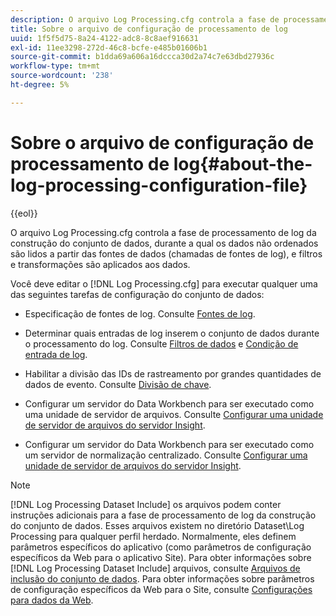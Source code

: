```yaml
---
description: O arquivo Log Processing.cfg controla a fase de processamento de log da construção do conjunto de dados, durante a qual os dados não ordenados são lidos a partir das fontes de dados (chamadas de fontes de log), e filtros e transformações são aplicados aos dados.
title: Sobre o arquivo de configuração de processamento de log
uuid: 1f5f5d75-8a24-4122-adc8-8c8aef916631
exl-id: 11ee3298-272d-46c8-bcfe-e485b01606b1
source-git-commit: b1dda69a606a16dccca30d2a74c7e63dbd27936c
workflow-type: tm+mt
source-wordcount: '238'
ht-degree: 5%

---
```


# Sobre o arquivo de configuração de processamento de log{#about-the-log-processing-configuration-file}

{{eol}}

O arquivo Log Processing.cfg controla a fase de processamento de log da construção do conjunto de dados, durante a qual os dados não ordenados são lidos a partir das fontes de dados (chamadas de fontes de log), e filtros e transformações são aplicados aos dados.

Você deve editar o [!DNL Log Processing.cfg] para executar qualquer uma das seguintes tarefas de configuração do conjunto de dados:

* Especificação de fontes de log. Consulte [Fontes de log](../../../home/c-dataset-const-proc/c-log-proc-config-file/c-log-sources.md).
* Determinar quais entradas de log inserem o conjunto de dados durante o processamento do log. Consulte [Filtros de dados](../../../home/c-dataset-const-proc/c-log-proc-config-file/c-info-log-proc-param.md) e [Condição de entrada de log](../../../home/c-dataset-const-proc/c-log-proc-config-file/c-info-log-proc-param.md).

* Habilitar a divisão das IDs de rastreamento por grandes quantidades de dados de evento. Consulte [Divisão de chave](../../../home/c-dataset-const-proc/c-log-proc-config-file/c-info-log-proc-param.md).
* Configurar um servidor do Data Workbench para ser executado como uma unidade de servidor de arquivos. Consulte [Configurar uma unidade de servidor de arquivos do servidor Insight](../../../home/c-dataset-const-proc/c-log-proc-config-file/c-ins-svr-file-svr-unit.md).
* Configurar um servidor do Data Workbench para ser executado como um servidor de normalização centralizado. Consulte [Configurar uma unidade de servidor de arquivos do servidor Insight](../../../home/c-dataset-const-proc/c-log-proc-config-file/c-ins-svr-file-svr-unit.md).

>[!NOTE]
>
>[!DNL Log Processing Dataset Include] os arquivos podem conter instruções adicionais para a fase de processamento de log da construção do conjunto de dados. Esses arquivos existem no diretório Dataset\Log Processing para qualquer perfil herdado. Normalmente, eles definem parâmetros específicos do aplicativo (como parâmetros de configuração específicos da Web para o aplicativo Site). Para obter informações sobre [!DNL Log Processing Dataset Include] arquivos, consulte [Arquivos de inclusão do conjunto de dados](../../../home/c-dataset-const-proc/c-dataset-inc-files/c-abt-dataset-inc-files.md). Para obter informações sobre parâmetros de configuração específicos da Web para o Site, consulte [Configurações para dados da Web](../../../home/c-dataset-const-proc/c-config-web-data/c-config-web-data.md).
